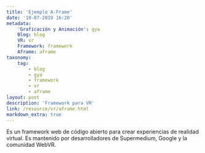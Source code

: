 ```yaml
---
title: 'Ejemplo A-Frame'
date: '10-07-2019 16:20'
metadata:
    'Graficación y Animación': gya
    Blog: blog
    VR: vr
    Framework: framework
    Aframe: aframe
taxonomy:
    tag:
        - blog
        - gya
        - framework
        - vr
        - aframe
layout: post
description: 'Framework para VR'
link: /resource/vr/aframe.html
markdown_extra: true
---
```


Es un framework web de código abierto para crear experiencias de realidad virtual. Es mantenido por desarrolladores de Supermedium, Google y la comunidad WebVR.